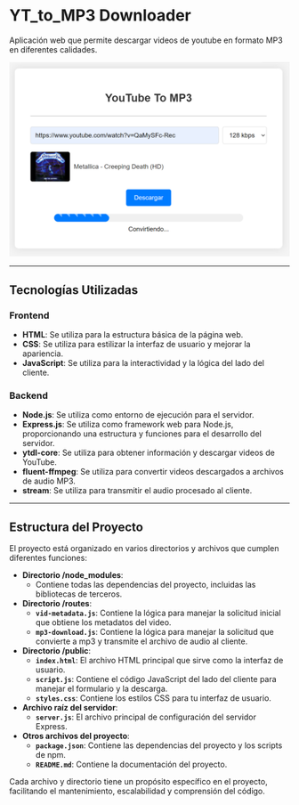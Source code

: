 # YT_to_MP3 Downloader

Aplicación web que permite descargar videos de youtube en formato MP3 en diferentes calidades.

<div align="center">
   <img src="https://raw.githubusercontent.com/FrankSkep/YT-Mp3-Downloader/main/public/interface.png" alt="Interfaz">
</div>

---

## Tecnologías Utilizadas

### Frontend

- **HTML**: Se utiliza para la estructura básica de la página web.
- **CSS**: Se utiliza para estilizar la interfaz de usuario y mejorar la apariencia.
- **JavaScript**: Se utiliza para la interactividad y la lógica del lado del cliente.

### Backend

- **Node.js**: Se utiliza como entorno de ejecución para el servidor.
- **Express.js**: Se utiliza como framework web para Node.js, proporcionando una estructura y funciones para el desarrollo del servidor.
- **ytdl-core**: Se utiliza para obtener información y descargar videos de YouTube.
- **fluent-ffmpeg**: Se utiliza para convertir videos descargados a archivos de audio MP3.
- **stream**: Se utiliza para transmitir el audio procesado al cliente.

---

## Estructura del Proyecto

El proyecto está organizado en varios directorios y archivos que cumplen diferentes funciones:

*   **Directorio /node_modules**:
    *   Contiene todas las dependencias del proyecto, incluidas las bibliotecas de terceros.
*   **Directorio /routes**:
    *   **`vid-metadata.js`**: Contiene la lógica para manejar la solicitud inicial que obtiene los metadatos del video.
    *   **`mp3-download.js`**: Contiene la lógica para manejar la solicitud que convierte a mp3 y transmite el archivo de audio al cliente.
*   **Directorio /public**:
    *   **`index.html`**: El archivo HTML principal que sirve como la interfaz de usuario.
    *   **`script.js`**: Contiene el código JavaScript del lado del cliente para manejar el formulario y la descarga.
    *   **`styles.css`**: Contiene los estilos CSS para tu interfaz de usuario.
*   **Archivo raíz del servidor**:
    *   **`server.js`**: El archivo principal de configuración del servidor Express.
*   **Otros archivos del proyecto**:
    *   **`package.json`**: Contiene las dependencias del proyecto y los scripts de npm.
    *   **`README.md`**: Contiene la documentación del proyecto.

Cada archivo y directorio tiene un propósito específico en el proyecto, facilitando el mantenimiento, escalabilidad y comprensión del código.
